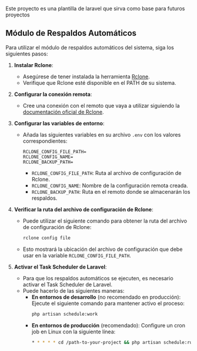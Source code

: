 Este proyecto es una plantilla de laravel que sirva como base para futuros proyectos

## Módulo de Respaldos Automáticos

Para utilizar el módulo de respaldos automáticos del sistema, siga los siguientes pasos:

1. **Instalar Rclone**:
   - Asegúrese de tener instalada la herramienta [Rclone](https://rclone.org/).
   - Verifique que Rclone esté disponible en el PATH de su sistema.

2. **Configurar la conexión remota**:
   - Cree una conexión con el remoto que vaya a utilizar siguiendo la [documentación oficial de Rclone](https://rclone.org/docs/).

3. **Configurar las variables de entorno**:
   - Añada las siguientes variables en su archivo `.env` con los valores correspondientes:
     ```env
     RCLONE_CONFIG_FILE_PATH=
     RCLONE_CONFIG_NAME=
     RCLONE_BACKUP_PATH=
     ```
     - `RCLONE_CONFIG_FILE_PATH`: Ruta al archivo de configuración de Rclone.
     - `RCLONE_CONFIG_NAME`: Nombre de la configuración remota creada.
     - `RCLONE_BACKUP_PATH`: Ruta en el remoto donde se almacenarán los respaldos.

4. **Verificar la ruta del archivo de configuración de Rclone**:
   - Puede utilizar el siguiente comando para obtener la ruta del archivo de configuración de Rclone:
     ```bash
     rclone config file
     ```
   - Esto mostrará la ubicación del archivo de configuración que debe usar en la variable `RCLONE_CONFIG_FILE_PATH`.

5. **Activar el Task Scheduler de Laravel**:
   - Para que los respaldos automáticos se ejecuten, es necesario activar el Task Scheduler de Laravel.
   - Puede hacerlo de las siguientes maneras:
     - **En entornos de desarrollo** (no recomendado en producción):
       Ejecute el siguiente comando para mantener activo el proceso:
       ```bash
       php artisan schedule:work
       ```
     - **En entornos de producción** (recomendado):
       Configure un cron job en Linux con la siguiente línea:
       ```bash
       * * * * * cd /path-to-your-project && php artisan schedule:run >> /dev/null 2>&1
       ```

